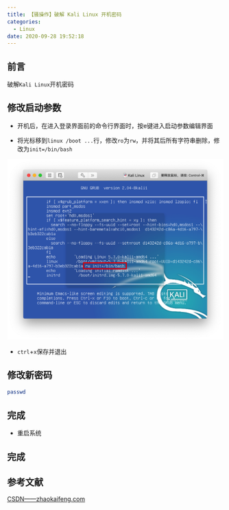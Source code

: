 ```yaml
---
title: 【骚操作】破解 Kali Linux 开机密码
categories:
  - Linux
date: 2020-09-28 19:52:18
---
```


## 前言

破解`Kali Linux`开机密码

<!-- more -->

## 修改启动参数

- 开机后，在进入登录界面前的命令行界面时，按e键进入启动参数编辑界面

- 将光标移到`linux /boot ...`行，修改`ro`为`rw`，并将其后所有字符串删除，修改为`init=/bin/bash`

![01.png](/images/20200928195218/01.png)

- `ctrl`+`x`保存并退出

## 修改新密码

``` sh
passwd
```

## 完成

- 重启系统

## 完成

## 参考文献

[CSDN——zhaokaifeng.com](https://blog.csdn.net/wy_bk/article/details/88901882)

